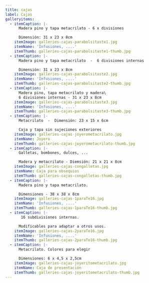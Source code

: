 ```yaml
---
title: cajas
label: Cajas
galleryitems:
  - itemCaption: |-
      Madera pino y tapa metacrilato - 6 x divisiones   

      Dimensión: 31 x 23 x 8cm
    itemImage: galleries-cajas-parabolsitaste1.jpg
    itemName: 'Infusiones, ....'
    itemThumb: galleries-cajas-parabolsitaste1-thumb.jpg
  - itemCaption: |-
      Madera pino y tapa metacrilato  -  6 divisiones internas 

      Dimensión: 31 x 23 x 8cm
    itemImage: galleries-cajas-parabolsitaste2.jpg
    itemName: 'Infusiones, ....'
    itemThumb: galleries-cajas-parabolsitaste2-thumb.jpg
  - itemCaption: |-
      Madera pino, tapa metacrilato y madera\
      6 divisiones internas - 31 x 23 x 8cm
    itemImage: galleries-cajas-parabolsitaste3.jpg
    itemName: 'Infusiones, ....'
    itemThumb: galleries-cajas-parabolsitaste3-thumb.jpg
  - itemCaption: |-
      Metacrilato  -  Dimensión: 23 x 15 x 6cm

      Caja y tapa sin sujeciones exteriores
    itemImage: galleries-cajas-joyerometacrilato.jpg
    itemName: Joyero
    itemThumb: galleries-cajas-joyerometacrilato-thumb.jpg
  - itemCaption: |-
      Galletas, bombones, dulces, ...

      Madera y metacrilato - Diemsión: 21 x 21 x 8cm
    itemImage: galleries-cajas-congalletas.jpg
    itemName: Caja para obsequios
    itemThumb: galleries-cajas-congalletas-thumb.jpg
  - itemCaption: |-
      Madera pino y tapa metacrilato.  

      Dimensiones - 38 x 38 x 8cm
    itemImage: galleries-cajas-1paraTe16.jpg
    itemName: 'Infusiones, ....'
    itemThumb: galleries-cajas-1paraTe16-thumb.jpg
  - itemCaption: |-
       16 subdivisiones internas.

      Modificables para adaptar a otros usos.
    itemImage: galleries-cajas-2paraTe16.jpg
    itemName: 'Infusiones, ....'
    itemThumb: galleries-cajas-2paraTe16-thumb.jpg
  - itemCaption: |-
      Metacrilato. Colores para elegir 

      Dimensiones: 6 x 4,5 x 2,5cm
    itemImage: galleries-cajas-joyeritometacrilato.jpg
    itemName: Caja de presentación
    itemThumb: galleries-cajas-joyeritometacrilato-thumb.jpg
---
```


